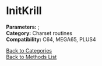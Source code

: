 # InitKrill

**Parameters:** ;  
**Category:** Charset routines  
**Compatibility:** C64, MEGA65, PLUS4  


[Back to Categories](../categories/charset_routines.md)  
[Back to Methods List](../../SUMMARY.md)
